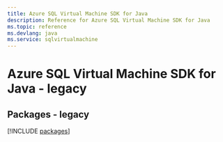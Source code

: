 ```yaml
---
title: Azure SQL Virtual Machine SDK for Java
description: Reference for Azure SQL Virtual Machine SDK for Java
ms.topic: reference
ms.devlang: java
ms.service: sqlvirtualmachine
---
```

# Azure SQL Virtual Machine SDK for Java - legacy
## Packages - legacy
[!INCLUDE [packages](sql-virtual-machine-index.md)]

